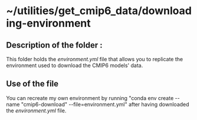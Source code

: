 # ~/utilities/get_cmip6_data/downloading-environment

## Description of the folder :

This folder holds the *environment.yml* file that allows you to replicate the environment used to download the CMIP6 models' data.

## Use of the file

You can recreate my own environment by running "conda env create --name "cmip6-download" --file=environment.yml" after having downloaded the *environment.yml* file.


